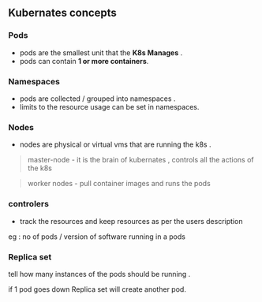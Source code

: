 ## Kubernates concepts 

### Pods 

 - pods are the smallest unit that the **K8s Manages** . 
 - pods can contain **1 or more containers**. 

### Namespaces 

- pods are collected / grouped into namespaces . 
- limits to the resource usage can be set in namespaces. 

### Nodes 

- nodes are physical or virtual vms that are running the k8s . 

> master-node - it is the brain of kubernates , controls all the actions of the k8s

> worker nodes - pull container images and runs the pods 

### controlers 

 - track the resources and keep resources as per the users description

 eg : no of pods / version of software running in a pods 

### Replica set 
 tell how many instances of the pods should be running . 

 if 1 pod goes down Replica set will create another pod. 